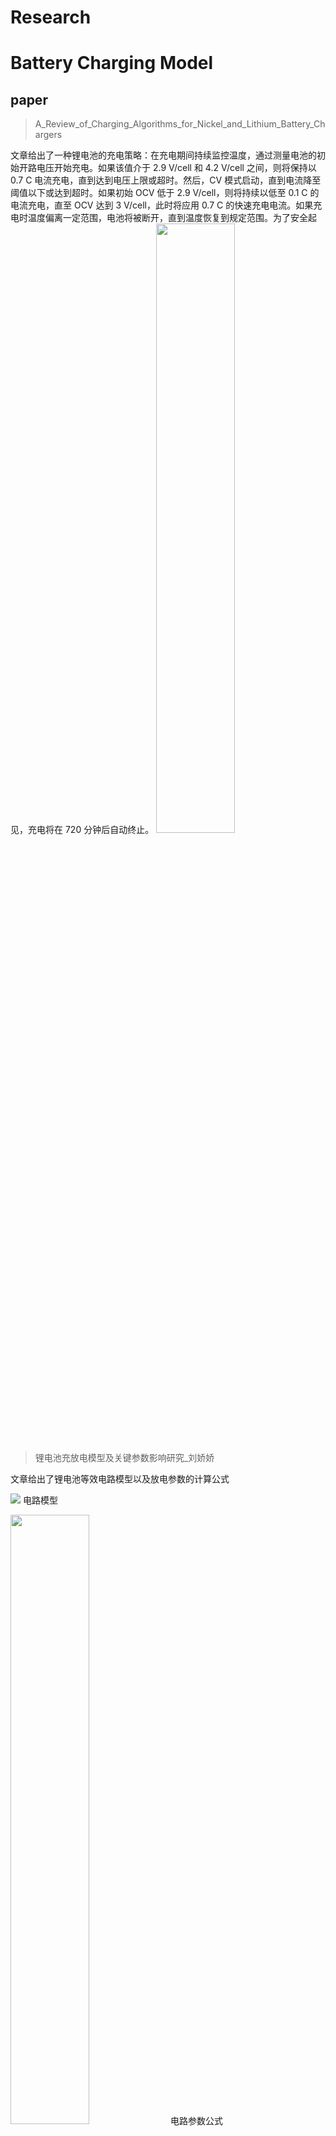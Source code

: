 # Research
# Battery Charging  Model

## paper

> A_Review_of_Charging_Algorithms_for_Nickel_and_Lithium_Battery_Chargers

文章给出了一种锂电池的充电策略：在充电期间持续监控温度，通过测量电池的初始开路电压开始充电。如果该值介于 2.9 V/cell 和 4.2 V/cell 之间，则将保持以 0.7 C 电流充电，直到达到电压上限或超时。然后，CV 模式启动，直到电流降至阈值以下或达到超时。如果初始 OCV 低于 2.9 V/cell，则将持续以低至 0.1 C 的电流充电，直至 OCV 达到 3 V/cell，此时将应用 0.7 C 的快速充电电流。如果充电时温度偏离一定范围，电池将被断开，直到温度恢复到规定范围。为了安全起见，充电将在 720 分钟后自动终止。
<img src="https://img-blog.csdnimg.cn/direct/e9248ed0944749a2b8e01cda444efb90.png" width="50%">

>锂电池充放电模型及关键参数影响研究_刘娇娇

文章给出了锂电池等效电路模型以及放电参数的计算公式

![](https://img-blog.csdnimg.cn/direct/78ae13ef29644619bd6c86229f890d2d.png ) 电路模型

<img src="https://img-blog.csdnimg.cn/direct/8702c2bd0328424eb2d28f244d4988ac.png" width="50%"> 电路参数公式

式中：E0 为锂电池内电势，V；K 为锂电池极化电压，V；Cmax 为 锂电池的最大容量，Ah；Qe 为锂电池充放电量，Ah；A 为指数区电压振幅，V；B为指数区时间常数的倒数；Efull 为电池满充 电压，V；Eexp 为锂电池放电曲线中指数区的截止电压，V；通常锂电池厂家会给定电池的额定电压 Erated ，按照锂电池的特性， Erated=0.929 5Eexp ；Qexp 为指数区域的电池容量，Ah；Enom 为放电 截 止 电 压 ，V；Qnom 为锂电池放电曲线中线性区的电池容量， Ah；R 为锂电池内电阻，Ω；Inom 为锂电池额定放电电流，A；锂 电池的额定放电电流和最大容量呈线性关系，Inom=0.434 783 Cmax ；IB 是流过锂电池的电流，单位为 A；h 是锂电池的充放电效率，根据经验可0.995~0.998。
# Battery capacity
| 地区 |  2020年居民人均年用电量（kw*h）|参考电池容量（kw*h），以年人均用电量除以180得到
|--|--|--|
| 瑞典 | 13085 |73

参考网址：https://www.indexmundi.com/map/?v=81000&r=eu&l=zh




 

<!--stackedit_data:
eyJoaXN0b3J5IjpbLTE1NTI3MjcwMF19
-->